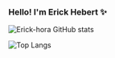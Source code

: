 ### Hello! I'm Erick Hebert ✨

![Erick-hora GitHub stats](https://github-readme-stats.vercel.app/api?Erick-hora=anuraghazra&show_icons=true&theme=radical)

![Top Langs](https://github-readme-stats.vercel.app/api/top-langs/?Erick-hora=anuraghazra&hide_progress=true)
